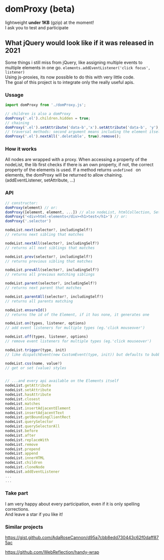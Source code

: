 # domProxy (beta)

lightweight **under 1KB** (gzip) at the moment!  
I ask you to test and participate  

## What jQuery would look like if it was released in 2021
Some things i still miss from jQuery, like assigning multiple events to multiple elements in one go.
`elements.addEventListener('click focus', listener)`  
Using js-proxies, its now possible to do this with very little code.  
The goal of this project is to integrate only the really useful apis.  

### Ussage

```js
import domProxy from './domProxy.js';

// children is also a domProxy
domProxy('.el').children.hidden = true;
// chaining
domProxy('.el').setAttribute('data-b','x').setAttribute('data-b', 'y');
// traversal methods: second argument means including the element itself
domProxy('.el').nextAll('.deletable', true).remove();
```

### How it works

All nodes are wrapped with a proxy.
When accessing a property of the nodeList, the lib first checks if there is an own property, if not, the correct property of the elements is used.
If a method returns `undefined ` on elements, the domProxy will be returned to allow chaining. (addEventListener, setAttribute, ...)


### API

```js
// constructor:
domProxy(element) // or:
domProxy([element, element, ...]) // also nodeList, htmlCollection, Set... or:
domProxy('<div>html-elements</div><h1>test</h1>') // or:
domProxy('.selector')

nodeList.next(selector?, includingSelf?) 
// returns next sibling that matches

nodeList.nextAll(selector?, includingSelf?)
// returns all next siblings that matches

nodeList.prev(selector?, includingSelf?) 
// returns previous sibling that matches

nodeList.prevAll(selector?, includingSelf?) 
// returns all previous matching siblings

nodeList.parent(selector?, includingSelf?) 
// returns next parent that matches

nodeList.parentAll(selector?, includingSelf?)
// returns all parents matching

nodeList.ensureId()
// returns the id of the Element, if it has none, it generates one

nodeList.on(types, listener, options)
// add event listeners for multiple types (eg.'click mouseover')

nodeList.off(types, listener, options)
// remove event listeners for multiple types (eg.'click mouseover')

nodeList.trigger(type, init)
// like dispatchEvent(new CustomEvent(type, init)) but defaults to bubbles:true

nodeList.css(name, value?)
// get or set (value) styles


// ...and every api available on the Elements itself
nodeList.getAttribute
nodeList.setAttribute
nodeList.hasAttribute
nodeList.closest
nodeList.matches
nodeList.insertAdjacentElement
nodeList.insertAdjacentText
nodeList.getBoundingClientRect
nodeList.querySelector
nodeList.querySelectorAll
nodeList.before
nodeList.after
nodeList.replaceWith
nodeList.remove
nodeList.prepend
nodeList.append
nodeList.innerHTML
nodeList.children
nodeList.cloneNode
nodeList.addEventListener
...
...
```

### Take part
I am very happy about every participation, even if it is only spelling corrections.  
And leave a star if you like it!


### Similar projects

https://gist.github.com/AdaRoseCannon/d95a7cbb8edd730443c62f0daff875ac

https://github.com/WebReflection/handy-wrap
